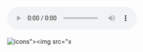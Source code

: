 
 

# <audio controls onwaiting=alert(1)><source src=x type='"><a src='"'><image src='"'>
![icons"><img src="x](javascript:alert())











